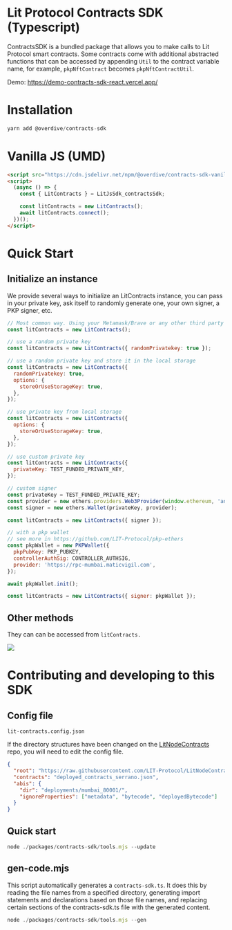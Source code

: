 # Lit Protocol Contracts SDK (Typescript)

ContractsSDK is a bundled package that allows you to make calls to Lit Protocol smart contracts. Some contracts come with additional abstracted functions that can be accessed by appending `Util` to the contract variable name, for example, `pkpNftContract` becomes `pkpNftContractUtil`.

Demo: https://demo-contracts-sdk-react.vercel.app/

# Installation

```js
yarn add @overdive/contracts-sdk
```

# Vanilla JS (UMD)

```html
<script src="https://cdn.jsdelivr.net/npm/@overdive/contracts-sdk-vanilla/contracts-sdk.js"></script>
<script>
  (async () => {
    const { LitContracts } = LitJsSdk_contractsSdk;

    const litContracts = new LitContracts();
    await litContracts.connect();
  })();
</script>
```

# Quick Start

## Initialize an instance

We provide several ways to initialize an LitContracts instance, you can pass in your private key, ask itself to randomly generate one, your own signer, a PKP signer, etc.

```js
// Most common way. Using your Metamask/Brave or any other third party wallet
const litContracts = new LitContracts();

// use a random private key
const litContracts = new LitContracts({ randomPrivatekey: true });

// use a random private key and store it in the local storage
const litContracts = new LitContracts({
  randomPrivatekey: true,
  options: {
    storeOrUseStorageKey: true,
  },
});

// use private key from local storage
const litContracts = new LitContracts({
  options: {
    storeOrUseStorageKey: true,
  },
});

// use custom private key
const litContracts = new LitContracts({
  privateKey: TEST_FUNDED_PRIVATE_KEY,
});

// custom signer
const privateKey = TEST_FUNDED_PRIVATE_KEY;
const provider = new ethers.providers.Web3Provider(window.ethereum, 'any');
const signer = new ethers.Wallet(privateKey, provider);

const litContracts = new LitContracts({ signer });

// with a pkp wallet
// see more in https://github.com/LIT-Protocol/pkp-ethers
const pkpWallet = new PKPWallet({
  pkpPubKey: PKP_PUBKEY,
  controllerAuthSig: CONTROLLER_AUTHSIG,
  provider: 'https://rpc-mumbai.maticvigil.com',
});

await pkpWallet.init();

const litContracts = new LitContracts({ signer: pkpWallet });
```

## Other methods

They can can be accessed from `litContracts.`

![](https://i.ibb.co/rHyt81y/image.png)

# Contributing and developing to this SDK

## Config file

`lit-contracts.config.json`

If the directory structures have been changed on the [LitNodeContracts](https://github.com/LIT-Protocol/LitNodeContracts) repo, you will need to edit the config file.

```json
{
  "root": "https://raw.githubusercontent.com/LIT-Protocol/LitNodeContracts/main/",
  "contracts": "deployed_contracts_serrano.json",
  "abis": {
    "dir": "deployments/mumbai_80001/",
    "ignoreProperties": ["metadata", "bytecode", "deployedBytecode"]
  }
}
```

## Quick start

```js
node ./packages/contracts-sdk/tools.mjs --update
```

## gen-code.mjs

This script automatically generates a `contracts-sdk.ts`. It does this by reading the file names from a specified directory, generating import statements and declarations based on those file names, and replacing certain sections of the contracts-sdk.ts file with the generated content.

```js
node ./packages/contracts-sdk/tools.mjs --gen
```
